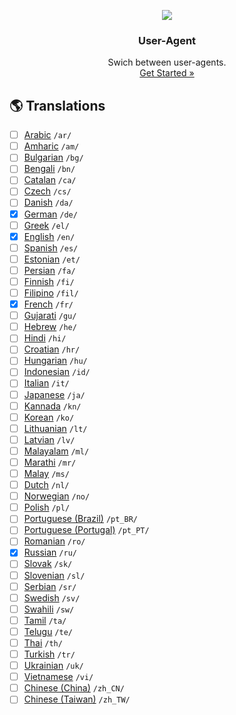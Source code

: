<p align="center">
    <a href="https://github.com/victor-savinov/user-agent">
        <img src="https://github.com/victor-savinov/graphics/blob/master/icons/user-agent/128.png">
    </a>
</p>

<h3 align="center">User-Agent</h3>

<p align="center">
    Swich between user-agents.
    <br>
    <a href="https://chrome.google.com/webstore/detail/custom-user-agent/ncgbkkljbaojkhljombpjejedphfhdjj">Get Started »</a>
</p>

## :earth_americas: Translations
- [ ] [Arabic](https://github.com/victor-savinov/user-agent/tree/master/_locales/ar/messages.json) `/ar/`
- [ ] [Amharic](https://github.com/victor-savinov/user-agent/tree/master/_locales/am/messages.json) `/am/`
- [ ] [Bulgarian](https://github.com/victor-savinov/user-agent/tree/master/_locales/bg/messages.json) `/bg/`
- [ ] [Bengali](https://github.com/victor-savinov/user-agent/tree/master/_locales/bn/messages.json) `/bn/`
- [ ] [Catalan](https://github.com/victor-savinov/user-agent/tree/master/_locales/ca/messages.json) `/ca/`
- [ ] [Czech](https://github.com/victor-savinov/user-agent/tree/master/_locales/cs/messages.json) `/cs/`
- [ ] [Danish](https://github.com/victor-savinov/user-agent/tree/master/_locales/da/messages.json) `/da/`
- [x] [German](https://github.com/victor-savinov/user-agent/tree/master/_locales/de/messages.json) `/de/`
- [ ] [Greek](https://github.com/victor-savinov/user-agent/tree/master/_locales/el/messages.json) `/el/`
- [x] [English](https://github.com/victor-savinov/user-agent/tree/master/_locales/en/messages.json) `/en/`
- [ ] [Spanish](https://github.com/victor-savinov/user-agent/tree/master/_locales/es/messages.json) `/es/`
- [ ] [Estonian](https://github.com/victor-savinov/user-agent/tree/master/_locales/et/messages.json) `/et/`
- [ ] [Persian](https://github.com/victor-savinov/user-agent/tree/master/_locales/fa/messages.json) `/fa/`
- [ ] [Finnish](https://github.com/victor-savinov/user-agent/tree/master/_locales/fi/messages.json) `/fi/`
- [ ] [Filipino](https://github.com/victor-savinov/user-agent/tree/master/_locales/fil/messages.json) `/fil/`
- [x] [French](https://github.com/victor-savinov/user-agent/tree/master/_locales/fr/messages.json) `/fr/`
- [ ] [Gujarati](https://github.com/victor-savinov/user-agent/tree/master/_locales/gu/messages.json) `/gu/`
- [ ] [Hebrew](https://github.com/victor-savinov/user-agent/tree/master/_locales/he/messages.json) `/he/`
- [ ] [Hindi](https://github.com/victor-savinov/user-agent/tree/master/_locales/hi/messages.json) `/hi/`
- [ ] [Croatian](https://github.com/victor-savinov/user-agent/tree/master/_locales/hr/messages.json) `/hr/`
- [ ] [Hungarian](https://github.com/victor-savinov/user-agent/tree/master/_locales/hu/messages.json) `/hu/`
- [ ] [Indonesian](https://github.com/victor-savinov/user-agent/tree/master/_locales/id/messages.json) `/id/`
- [ ] [Italian](https://github.com/victor-savinov/user-agent/tree/master/_locales/it/messages.json) `/it/`
- [ ] [Japanese](https://github.com/victor-savinov/user-agent/tree/master/_locales/ja/messages.json) `/ja/`
- [ ] [Kannada](https://github.com/victor-savinov/user-agent/tree/master/_locales/kn/messages.json) `/kn/`
- [ ] [Korean](https://github.com/victor-savinov/user-agent/tree/master/_locales/ko/messages.json) `/ko/`
- [ ] [Lithuanian](https://github.com/victor-savinov/user-agent/tree/master/_locales/lt/messages.json) `/lt/`
- [ ] [Latvian](https://github.com/victor-savinov/user-agent/tree/master/_locales/lv/messages.json) `/lv/`
- [ ] [Malayalam](https://github.com/victor-savinov/user-agent/tree/master/_locales/ml/messages.json) `/ml/`
- [ ] [Marathi](https://github.com/victor-savinov/user-agent/tree/master/_locales/mr/messages.json) `/mr/`
- [ ] [Malay](https://github.com/victor-savinov/user-agent/tree/master/_locales/ms/messages.json) `/ms/`
- [ ] [Dutch](https://github.com/victor-savinov/user-agent/tree/master/_locales/nl/messages.json) `/nl/`
- [ ] [Norwegian](https://github.com/victor-savinov/user-agent/tree/master/_locales/no/messages.json) `/no/`
- [ ] [Polish](https://github.com/victor-savinov/user-agent/tree/master/_locales/pl/messages.json) `/pl/`
- [ ] [Portuguese (Brazil)](https://github.com/victor-savinov/user-agent/tree/master/_locales/pt_BR/messages.json) `/pt_BR/`
- [ ] [Portuguese (Portugal)](https://github.com/victor-savinov/user-agent/tree/master/_locales/pt_PT/messages.json) `/pt_PT/`
- [ ] [Romanian](https://github.com/victor-savinov/user-agent/tree/master/_locales/ro/messages.json) `/ro/`
- [x] [Russian](https://github.com/victor-savinov/user-agent/tree/master/_locales/ru/messages.json) `/ru/`
- [ ] [Slovak](https://github.com/victor-savinov/user-agent/tree/master/_locales/sk/messages.json) `/sk/`
- [ ] [Slovenian](https://github.com/victor-savinov/user-agent/tree/master/_locales/sl/messages.json) `/sl/`
- [ ] [Serbian](https://github.com/victor-savinov/user-agent/tree/master/_locales/sr/messages.json) `/sr/`
- [ ] [Swedish](https://github.com/victor-savinov/user-agent/tree/master/_locales/sv/messages.json) `/sv/`
- [ ] [Swahili](https://github.com/victor-savinov/user-agent/tree/master/_locales/sw/messages.json) `/sw/`
- [ ] [Tamil](https://github.com/victor-savinov/user-agent/tree/master/_locales/ta/messages.json) `/ta/`
- [ ] [Telugu](https://github.com/victor-savinov/user-agent/tree/master/_locales/te/messages.json) `/te/`
- [ ] [Thai](https://github.com/victor-savinov/user-agent/tree/master/_locales/th/messages.json) `/th/`
- [ ] [Turkish](https://github.com/victor-savinov/user-agent/tree/master/_locales/tr/messages.json) `/tr/`
- [ ] [Ukrainian](https://github.com/victor-savinov/user-agent/tree/master/_locales/uk/messages.json) `/uk/`
- [ ] [Vietnamese](https://github.com/victor-savinov/user-agent/tree/master/_locales/vi/messages.json) `/vi/`
- [ ] [Chinese (China)](https://github.com/victor-savinov/user-agent/tree/master/_locales/zh_CN/messages.json) `/zh_CN/`
- [ ] [Chinese (Taiwan)](https://github.com/victor-savinov/user-agent/tree/master/_locales/zh_TW/messages.json) `/zh_TW/`